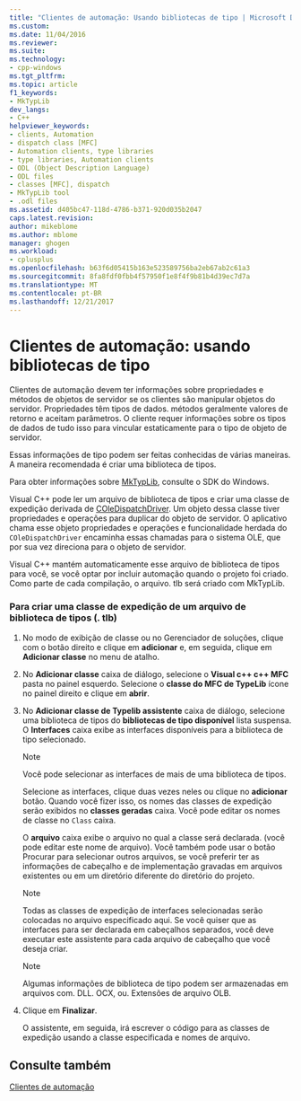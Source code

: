```yaml
---
title: "Clientes de automação: Usando bibliotecas de tipo | Microsoft Docs"
ms.custom: 
ms.date: 11/04/2016
ms.reviewer: 
ms.suite: 
ms.technology:
- cpp-windows
ms.tgt_pltfrm: 
ms.topic: article
f1_keywords:
- MkTypLib
dev_langs:
- C++
helpviewer_keywords:
- clients, Automation
- dispatch class [MFC]
- Automation clients, type libraries
- type libraries, Automation clients
- ODL (Object Description Language)
- ODL files
- classes [MFC], dispatch
- MkTypLib tool
- .odl files
ms.assetid: d405bc47-118d-4786-b371-920d035b2047
caps.latest.revision: 
author: mikeblome
ms.author: mblome
manager: ghogen
ms.workload:
- cplusplus
ms.openlocfilehash: b63f6d05415b163e523589756ba2eb67ab2c61a3
ms.sourcegitcommit: 8fa8fdf0fbb4f57950f1e8f4f9b81b4d39ec7d7a
ms.translationtype: MT
ms.contentlocale: pt-BR
ms.lasthandoff: 12/21/2017
---
```

# <a name="automation-clients-using-type-libraries"></a>Clientes de automação: usando bibliotecas de tipo
Clientes de automação devem ter informações sobre propriedades e métodos de objetos de servidor se os clientes são manipular objetos do servidor. Propriedades têm tipos de dados. métodos geralmente valores de retorno e aceitam parâmetros. O cliente requer informações sobre os tipos de dados de tudo isso para vincular estaticamente para o tipo de objeto de servidor.  
  
 Essas informações de tipo podem ser feitas conhecidas de várias maneiras. A maneira recomendada é criar uma biblioteca de tipos.  
  
 Para obter informações sobre [MkTypLib](http://msdn.microsoft.com/library/windows/desktop/aa366797), consulte o SDK do Windows.  
  
 Visual C++ pode ler um arquivo de biblioteca de tipos e criar uma classe de expedição derivada de [COleDispatchDriver](../mfc/reference/coledispatchdriver-class.md). Um objeto dessa classe tiver propriedades e operações para duplicar do objeto de servidor. O aplicativo chama esse objeto propriedades e operações e funcionalidade herdada do `COleDispatchDriver` encaminha essas chamadas para o sistema OLE, que por sua vez direciona para o objeto de servidor.  
  
 Visual C++ mantém automaticamente esse arquivo de biblioteca de tipos para você, se você optar por incluir automação quando o projeto foi criado. Como parte de cada compilação, o arquivo. tlb será criado com MkTypLib.  
  
### <a name="to-create-a-dispatch-class-from-a-type-library-tlb-file"></a>Para criar uma classe de expedição de um arquivo de biblioteca de tipos (. tlb)  
  
1.  No modo de exibição de classe ou no Gerenciador de soluções, clique com o botão direito e clique em **adicionar** e, em seguida, clique em **Adicionar classe** no menu de atalho.  
  
2.  No **Adicionar classe** caixa de diálogo, selecione o **Visual c++ c++ MFC** pasta no painel esquerdo. Selecione o **classe do MFC de TypeLib** ícone no painel direito e clique em **abrir**.  
  
3.  No **Adicionar classe de Typelib assistente** caixa de diálogo, selecione uma biblioteca de tipos do **bibliotecas de tipo disponível** lista suspensa. O **Interfaces** caixa exibe as interfaces disponíveis para a biblioteca de tipo selecionado.  
  
    > [!NOTE]
    >  Você pode selecionar as interfaces de mais de uma biblioteca de tipos.  
  
     Selecione as interfaces, clique duas vezes neles ou clique no **adicionar** botão. Quando você fizer isso, os nomes das classes de expedição serão exibidos no **classes geradas** caixa. Você pode editar os nomes de classe no `Class` caixa.  
  
     O **arquivo** caixa exibe o arquivo no qual a classe será declarada. (você pode editar este nome de arquivo). Você também pode usar o botão Procurar para selecionar outros arquivos, se você preferir ter as informações de cabeçalho e de implementação gravadas em arquivos existentes ou em um diretório diferente do diretório do projeto.  
  
    > [!NOTE]
    >  Todas as classes de expedição de interfaces selecionadas serão colocadas no arquivo especificado aqui. Se você quiser que as interfaces para ser declarada em cabeçalhos separados, você deve executar este assistente para cada arquivo de cabeçalho que você deseja criar.  
  
    > [!NOTE]
    >  Algumas informações de biblioteca de tipo podem ser armazenadas em arquivos com. DLL. OCX, ou. Extensões de arquivo OLB.  
  
4.  Clique em **Finalizar**.  
  
     O assistente, em seguida, irá escrever o código para as classes de expedição usando a classe especificada e nomes de arquivo.  
  
## <a name="see-also"></a>Consulte também  
 [Clientes de automação](../mfc/automation-clients.md)


